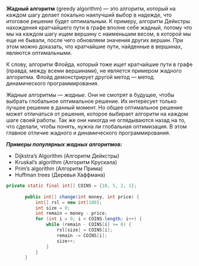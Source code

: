 **Жадный алгоритм** (greedy algorithm) — это алгоритм,
который на каждом шагу делает локально наилучший выбор в надежде,
что итоговое решение будет оптимальным.
К примеру, алгоритм Дейкстры нахождения кратчайшего пути в графе вполне себе жадный,
потому что мы на каждом шагу ищем вершину с наименьшим весом,
в которой мы еще не бывали, после чего обновляем значения других вершин.
При этом можно доказать, что кратчайшие пути, найденные в вершинах, являются оптимальными.

К слову, алгоритм Флойда, который тоже ищет кратчайшие пути в графе (правда, между всеми вершинами),
не является примером жадного алгоритма.
Флойд демонстрирует другой метод — метод динамического программирования.

Жадные алгоритмы — _жадные_. Они не смотрят в будущее, чтобы выбрать глобальное оптимальное решение.
Их интересует только лучшее решение в данный момент.
Но общее оптимальное решение может отличаться от решения,
которое выбирает алгоритм на каждом шаге своей работы.
Так же они никогда не оглядываются назад на то, что сделали, чтобы понять,
нужна ли глобальная оптимизация.
В этом главное отличие жадного и динамического программирования.


***Примеры популярных жадных алгоритмов:***

* Dijkstra’s Algorithm (Алгоритм Дейкстры)
* Kruskal’s algorithm (Алгоритм Крускала)
* Prim’s algorithm (Алгоритм Прима)
* Huffman trees (Деревья Хаффмана)

```java
private static final int[] COINS = {10, 5, 2, 1};
   
       public int[] change(int money, int price) {
           int[] rsl = new int[100];
           int size = 0;
           int remain = money - price;
           for (int i = 0; i < COINS.length; i++) {
               while (remain - COINS[i] >= 0) {
                   rsl[size] = COINS[i];
                   remain -= COINS[i];
                   size++;
               }
           }
       }
```
